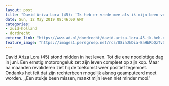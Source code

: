 ```yaml
---
layout: post
title: "David Ariza Lora (45): ‘Ik heb er vrede mee als ik mijn been verlies, ik heb een heel leuk leven’"
date: Sun, 12 May 2019 08:46:00 GMT
categories: 
- zuid-holland 
- dordrecht 
externe_link: "https://www.ad.nl/dordrecht/david-ariza-lora-45-ik-heb-er-vrede-mee-als-ik-mijn-been-verlies-ik-heb-een-heel-leuk-leven~a2818e23/"
feature_image: "https://images1.persgroep.net/rcs/U8ihJkDia-EaHbRbQzTvDWWCbBU/diocontent/147596690/_fitwidth/400/?appId=21791a8992982cd8da851550a453bd7f&quality=0.7"
---
```


David Ariza Lora (45) stond midden in het leven. Tot die ene noodlottige dag in juni. Een ernstig motorongeluk zet zijn leven compleet op zijn kop. Maar na maanden revalideren ziet hij de toekomst weer positief tegemoet. Ondanks het feit dat zijn rechterbeen mogelijk alsnog geamputeerd moet worden. ,,Een stukje been missen, maakt mijn leven niet minder mooi.'
